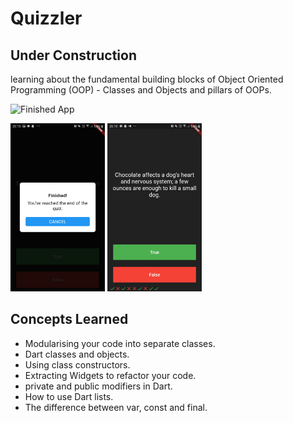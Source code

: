 


# Quizzler 

## Under Construction

learning about the fundamental building blocks of Object Oriented Programming (OOP) - Classes and Objects and pillars of OOPs. 




![Finished App](https://github.com/londonappbrewery/Images/blob/master/quizzler-demo.gif)


<img src = "finished.jpeg" width="30%">
<img src = "quiz.jpeg" width="30%">

## Concepts Learned

- Modularising your code into separate classes.
- Dart classes and objects.
- Using class constructors.
- Extracting Widgets to refactor your code.
- private and public modifiers in Dart.
- How to use Dart lists.
- The difference between var, const and final.

